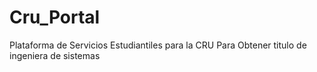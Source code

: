 # Cru_Portal
Plataforma de Servicios Estudiantiles para la CRU
Para Obtener titulo de ingeniera de sistemas
